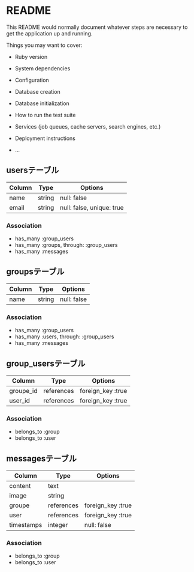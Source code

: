 # README

This README would normally document whatever steps are necessary to get the
application up and running.

Things you may want to cover:

* Ruby version

* System dependencies

* Configuration

* Database creation

* Database initialization

* How to run the test suite

* Services (job queues, cache servers, search engines, etc.)

* Deployment instructions

* ...

## usersテーブル

|Column|Type|Options|
|------|----|-------|
|name|string|null: false|
|email|string|null: false, unique: true|

### Association
- has_many :group_users
- has_many :groups, through: :group_users
- has_many :messages

## groupsテーブル

|Column|Type|Options|
|------|----|-------|
|name|string|null: false|

### Association
- has_many :group_users
- has_many :users, through: :group_users
- has_many :messages


## group_usersテーブル

|Column|Type|Options|
|------|----|-------|
|groupe_id|references|foreign_key :true|
|user_id|references|foreign_key :true|

### Association
- belongs_to :group
- belongs_to :user

## messagesテーブル

|Column|Type|Options|
|------|----|-------|
|content|text||
|image|string| |
|groupe|references|foreign_key :true|
|user|references|foreign_key :true|
|timestamps |integer|null: false|


### Association
- belongs_to :group
- belongs_to :user

